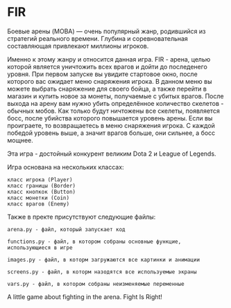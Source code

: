 # FIR

Боевые арены (MOBA) — очень популярный жанр, родившийся из стратегий реального времени. Глубина и соревновательная составляющая привлекают миллионы игроков.

Именно к этому жанру и относится данная игра. 
FIR - арена, целью которой является уничтожить всех врагов и дойти до последенего уровня.
При первом запуске вы увидите стартовое окно, после которого вас ожидает меню снаряжения игрока.
В данном меню вы можете выбрать снаряжение для своего бойца, а также перейти в магазин и купить новое за монеты, получаемые с убитых врагов.
После выхода на арену вам нужно убить определённое количество скелетов - обычных мобов.
Как только будут ничтожены все скелеты, появляется босс, после убийства которого повышается уровень арены.
Если вы проиграете, то возвращаетесь в меню снаряжения игрока.
С каждой победой уровень выше, а значит врагов больше, они сильнее, а босс мощнее.

Эта игра - достойный конкурент великим Dota 2 и League of Legends.

Игра основана на нескольких классах:
    
    класс игрока (Player)
    класс границы (Border)
    класс кнопкок (Button)
    класс монетки (Coin)
    класс врагов (Enemy)

Также в пректе присутствуют следующие файлы:

    arena.py - файл, который запускает код

    functions.py - файл, в котором собраны основные функцие, использующиеся в игре

    images.py - файл, в которм загружаются все картинки и анимации

    screens.py - файл, в которм назодятся все используемые экраны

    vars.py - файл, в котором собраны неизменяемые переменные

A little game about fighting in the arena. Fight Is Right!
